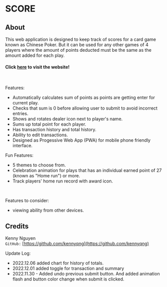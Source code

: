 # SCORE

## About
This web application is designed to keep track of scores for a card game known as Chinese Poker. But it can be used for any other games of 4 players where the amount of points deducted must be the same as the amount added for each play.
<br>

#### Click **[here](https://kennyqng.github.io/score)** to visit the website!

<br>

Features:
* Automatically calculates sum of points as points are getting enter for current play.
* Checks that sum is 0 before allowing user to submit to avoid incorrect entries.
* Shows and rotates dealer icon next to player's name.
* Sums up total point for each player.
* Has transaction history and total history.
* Ability to edit transactions.
* Designed as Progessive Web App (PWA) for mobile phone friendly interface.

Fun Features:
* 5 themes to choose from.
* Celebration animation for plays that has an individual earned point of 27 (known as "Home run") or more.
* Track players' home run record with award icon.

<br/>

Features to consider:
* viewing ability from other devices.

## Credits
Kenny Nguyen <br/>
`GitHub:`  [https://github.com/kennyqng](https://github.com/kennyqng)


Update Log:
* 2022.12.06 added chart for history of totals.
* 2022.12.01 added toggle for transaction and summary
* 2022.11.30 - Added undo previous submit button. And added animation flash and button color change when submit is clicked.
